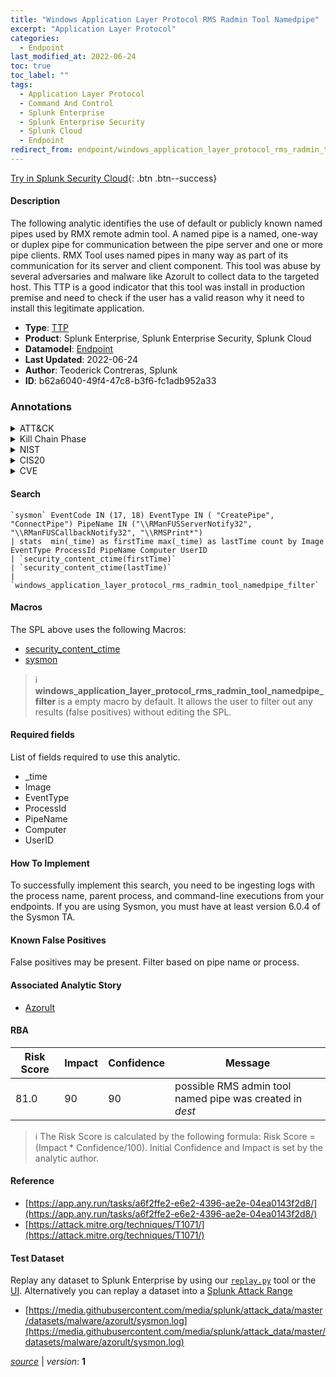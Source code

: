 ```yaml
---
title: "Windows Application Layer Protocol RMS Radmin Tool Namedpipe"
excerpt: "Application Layer Protocol"
categories:
  - Endpoint
last_modified_at: 2022-06-24
toc: true
toc_label: ""
tags:
  - Application Layer Protocol
  - Command And Control
  - Splunk Enterprise
  - Splunk Enterprise Security
  - Splunk Cloud
  - Endpoint
redirect_from: endpoint/windows_application_layer_protocol_rms_radmin_tool_namedpipe
---
```




[Try in Splunk Security Cloud](https://www.splunk.com/en_us/cyber-security.html){: .btn .btn--success}

#### Description

The following analytic identifies the use of default or publicly known named pipes used by RMX remote admin tool. A named pipe is a named, one-way or duplex pipe for communication between the pipe server and one or more pipe clients. RMX Tool uses named pipes in many way as part of its communication for its server and client component. This tool was abuse by several adversaries and malware like Azorult to collect data to the targeted host. This TTP is a good indicator that this tool was install in production premise and need to check if the user has a valid reason why it need to install this legitimate application.

- **Type**: [TTP](https://github.com/splunk/security_content/wiki/Detection-Analytic-Types)
- **Product**: Splunk Enterprise, Splunk Enterprise Security, Splunk Cloud
- **Datamodel**: [Endpoint](https://docs.splunk.com/Documentation/CIM/latest/User/Endpoint)
- **Last Updated**: 2022-06-24
- **Author**: Teoderick Contreras, Splunk
- **ID**: b62a6040-49f4-47c8-b3f6-fc1adb952a33

### Annotations
<details>
  <summary>ATT&CK</summary>

<div markdown="1">

#### [ATT&CK](https://attack.mitre.org/)

| ID          | Technique   | Tactic         |
| ----------- | ----------- |--------------- |
| [T1071](https://attack.mitre.org/techniques/T1071/) | Application Layer Protocol | Command And Control |

</div>
</details>


<details>
  <summary>Kill Chain Phase</summary>

<div markdown="1">

* Exploitation


</div>
</details>


<details>
  <summary>NIST</summary>

<div markdown="1">

* DE.CM



</div>
</details>

<details>
  <summary>CIS20</summary>

<div markdown="1">

* CIS 3
* CIS 5
* CIS 16



</div>
</details>

<details>
  <summary>CVE</summary>

<div markdown="1">


</div>
</details>


#### Search

```
`sysmon` EventCode IN (17, 18) EventType IN ( "CreatePipe", "ConnectPipe") PipeName IN ("\\RManFUSServerNotify32", "\\RManFUSCallbackNotify32", "\\RMSPrint*") 
| stats  min(_time) as firstTime max(_time) as lastTime count by Image EventType ProcessId PipeName Computer UserID 
| `security_content_ctime(firstTime)` 
| `security_content_ctime(lastTime)` 
| `windows_application_layer_protocol_rms_radmin_tool_namedpipe_filter`
```

#### Macros
The SPL above uses the following Macros:
* [security_content_ctime](https://github.com/splunk/security_content/blob/develop/macros/security_content_ctime.yml)
* [sysmon](https://github.com/splunk/security_content/blob/develop/macros/sysmon.yml)

> :information_source:
> **windows_application_layer_protocol_rms_radmin_tool_namedpipe_filter** is a empty macro by default. It allows the user to filter out any results (false positives) without editing the SPL.



#### Required fields
List of fields required to use this analytic.
* _time
* Image
* EventType
* ProcessId
* PipeName
* Computer
* UserID



#### How To Implement
To successfully implement this search, you need to be ingesting logs with the process name, parent process, and command-line executions from your endpoints. If you are using Sysmon, you must have at least version 6.0.4 of the Sysmon TA.
#### Known False Positives
False positives may be present. Filter based on pipe name or process.

#### Associated Analytic Story
* [Azorult](/stories/azorult)




#### RBA

| Risk Score  | Impact      | Confidence   | Message      |
| ----------- | ----------- |--------------|--------------|
| 81.0 | 90 | 90 | possible RMS admin tool named pipe was created in $dest$ |


> :information_source:
> The Risk Score is calculated by the following formula: Risk Score = (Impact * Confidence/100). Initial Confidence and Impact is set by the analytic author.


#### Reference

* [https://app.any.run/tasks/a6f2ffe2-e6e2-4396-ae2e-04ea0143f2d8/](https://app.any.run/tasks/a6f2ffe2-e6e2-4396-ae2e-04ea0143f2d8/)
* [https://attack.mitre.org/techniques/T1071/](https://attack.mitre.org/techniques/T1071/)



#### Test Dataset
Replay any dataset to Splunk Enterprise by using our [`replay.py`](https://github.com/splunk/attack_data#using-replaypy) tool or the [UI](https://github.com/splunk/attack_data#using-ui).
Alternatively you can replay a dataset into a [Splunk Attack Range](https://github.com/splunk/attack_range#replay-dumps-into-attack-range-splunk-server)

* [https://media.githubusercontent.com/media/splunk/attack_data/master/datasets/malware/azorult/sysmon.log](https://media.githubusercontent.com/media/splunk/attack_data/master/datasets/malware/azorult/sysmon.log)



[*source*](https://github.com/splunk/security_content/tree/develop/detections/endpoint/windows_application_layer_protocol_rms_radmin_tool_namedpipe.yml) \| *version*: **1**